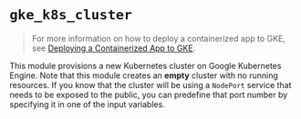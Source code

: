 # `gke_k8s_cluster`

> For more information on how to deploy a containerized app to GKE, see [Deploying a Containerized App to GKE](https://github.com/sybl/docs/wiki/Deploying-a-Containerized-App-to-GKE).

This module provisions a new Kubernetes cluster on Google Kubernetes Engine. Note that this module creates an **empty** cluster with no running resources. If you know that the cluster will be using a `NodePort` service that needs to be exposed to the public, you can predefine that port number by specifying it in one of the input variables.
